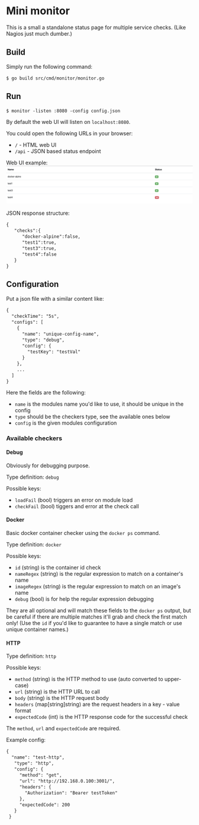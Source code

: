# Mini monitor

This is a small a standalone status page for multiple service checks.
(Like Nagios just much dumber.)

## Build

Simply run the following command:

```
$ go build src/cmd/monitor/monitor.go
```

## Run

```
$ monitor -listen :8080 -config config.json
```

By default the web UI will listen on `localhost:8080`.

You could open the following URLs in your browser:
- `/` - HTML web UI
- `/api` - JSON based status endpoint

Web UI example:
![web ui](misc/pictures/screenshot1.png)

JSON response structure:
```
{
   "checks":{
      "docker-alpine":false,
      "test1":true,
      "test3":true,
      "test4":false
   }
}
```


## Configuration

Put a json file with a similar content like:
```
{
  "checkTime": "5s",
  "configs": [
    {
      "name": "unique-config-name",
      "type": "debug",
      "config": {
        "testKey": "testVal"
      }
    },
    ...
  ]
}
```

Here the fields are the following:
 - `name` is the modules name you'd like to use, it should be unique in the config
 - `type` should be the checkers type, see the available ones below
 - `config` is the given modules configuration

### Available checkers

#### Debug

Obviously for debugging purpose.

Type definition: `debug`

Possible keys:
 - `loadFail` (bool) triggers an error on module load
 - `checkFail` (bool) tiggers and error at the check call


#### Docker

Basic docker container checker using the `docker ps` command.

Type definition: `docker`

Possible keys:
 - `id` (string) is the container id check
 - `nameRegex` (string) is the regular expression to match on a container's name
 - `imageRegex` (string) is the regular expression to match on an image's name
 - `debug` (bool) is for help the regular expression debugging

They are all optional and will match these fields to the `docker ps` output, but be careful if there are multiple matches it'll grab and check the first match only!
(Use the `id` if you'd like to guarantee to have a single match or use unique container names.)

#### HTTP

Type definition: `http`

Possible keys:
- `method` (string) is the HTTP method to use (auto converted to upper-case)
- `url` (string) is the HTTP URL to call
- `body` (string) is the HTTP request body
- `headers` (map[string]string) are the request headers in a key - value format
- `expectedCode` (int) is the HTTP response code for the successful check

The `method`, `url` and `expectedCode` are required.

Example config:
```
{
  "name": "test-http",
   "type": "http",
   "config": {
     "method": "get",
     "url": "http://192.168.0.100:3001/",
     "headers": {
       "Authorization": "Bearer testToken"
     },
     "expectedCode": 200
   }
 }
```
